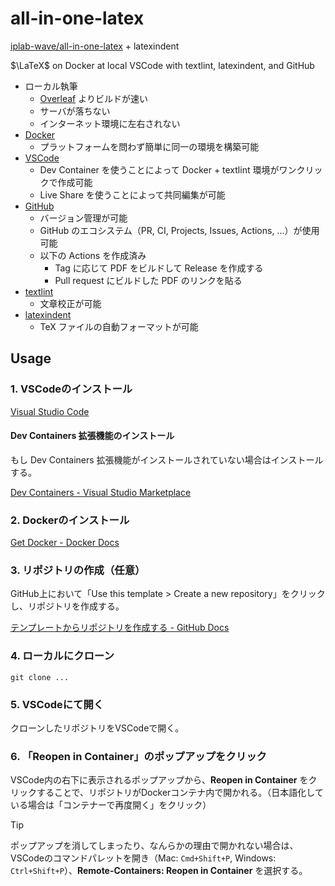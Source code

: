 # all-in-one-latex

[iplab-wave/all-in-one-latex](https://github.com/iplab-wave/all-in-one-latex) + latexindent

$\LaTeX$ on Docker at local VSCode with textlint, latexindent, and GitHub

- ローカル執筆
  - [Overleaf](https://www.overleaf.com/) よりビルドが速い
  - サーバが落ちない
  - インターネット環境に左右されない
- [Docker](https://www.docker.com/ja-jp/)
  - プラットフォームを問わず簡単に同一の環境を構築可能
- [VSCode](https://code.visualstudio.com/)
  - Dev Container を使うことによって Docker + textlint 環境がワンクリックで作成可能
  - Live Share を使うことによって共同編集が可能
- [GitHub](https://github.com/)
  - バージョン管理が可能
  - GitHub のエコシステム（PR, CI, Projects, Issues, Actions, ...）が使用可能
  - 以下の Actions を作成済み
    - Tag に応じて PDF をビルドして Release を作成する
    - Pull request にビルドした PDF のリンクを貼る
- [textlint](https://github.com/textlint/textlint)
  - 文章校正が可能
- [latexindent](https://github.com/cmhughes/latexindent.pl)
  - TeX ファイルの自動フォーマットが可能

## Usage

### 1. VSCodeのインストール

[Visual Studio Code](https://code.visualstudio.com/)

#### Dev Containers 拡張機能のインストール

もし Dev Containers 拡張機能がインストールされていない場合はインストールする。

[Dev Containers - Visual Studio Marketplace](https://marketplace.visualstudio.com/items?itemName=ms-vscode-remote.remote-containers)

### 2. Dockerのインストール

[Get Docker - Docker Docs](https://docs.docker.com/get-docker/)

### 3. リポジトリの作成（任意）

GitHub上において「Use this template > Create a new repository」をクリックし、リポジトリを作成する。

[テンプレートからリポジトリを作成する - GitHub Docs](https://docs.github.com/ja/repositories/creating-and-managing-repositories/creating-a-repository-from-a-template)

### 4. ローカルにクローン

```shell
git clone ...
```

### 5. VSCodeにて開く

クローンしたリポジトリをVSCodeで開く。

### 6. 「Reopen in Container」のポップアップをクリック

VSCode内の右下に表示されるポップアップから、**Reopen in Container** をクリックすることで、リポジトリがDockerコンテナ内で開かれる。（日本語化している場合は「コンテナーで再度開く」をクリック）

> [!TIP]
> ポップアップを消してしまったり、なんらかの理由で開かれない場合は、VSCodeのコマンドパレットを開き（Mac: `Cmd+Shift+P`, Windows: `Ctrl+Shift+P`）、**Remote-Containers: Reopen in Container** を選択する。
